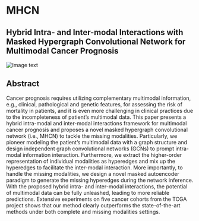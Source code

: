 # MHCN
## Hybrid Intra- and Inter-modal Interactions with Masked Hypergraph Convolutional Network for Multimodal Cancer Prognosis


![Image text](https://github.com/qweghj123/H2-MIL/blob/main/overview.png)

## Abstract

Cancer prognosis requires utilizing complementary multimodal information, e.g., clinical, pathological and genetic features, for assessing the risk of mortality in patients, and it is even more challenging in clinical practices due to the incompleteness of patient’s multimodal data. This paper presents a hybrid intra-modal and inter-modal interactions framework for multimodal cancer prognosis and proposes a novel masked hypergraph convolutional network (i.e., MHCN) to tackle the missing modalities. Particularly, we pioneer modeling the patient’s multimodal data with a graph structure and design independent graph convolutional networks (GCNs) to prompt intra-modal information interaction. Furthermore, we extract the higher-order representation of individual modalities as hyperedges and mix up the hyperedges to facilitate the inter-modal interaction. More importantly, to handle the missing modalities, we design a novel masked autoencoder paradigm to generate the missing hyperedges during the network inference. With the proposed hybrid intra- and inter-modal interactions, the potential of multimodal data can be fully unleashed, leading to more reliable predictions. Extensive experiments on five cancer cohorts from the TCGA project shows that our method clearly outperforms the state-of-the-art methods under both complete and missing modalities settings.
